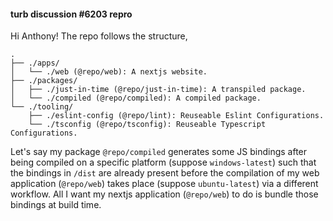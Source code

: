 #### turb discussion #6203 repro

Hi Anthony! The repo follows the structure,

```
.
├── ./apps/
│   └── ./web (@repo/web): A nextjs website.
├── ./packages/
│   ├── ./just-in-time (@repo/just-in-time): A transpiled package.
│   └── ./compiled (@repo/compiled): A compiled package.
└── ./tooling/
    ├── ./eslint-config (@repo/lint): Reuseable Eslint Configurations.
    └── ./tsconfig (@repo/tsconfig): Reuseable Typescript Configurations.
```

Let's say my package `@repo/compiled` generates some JS bindings after being compiled on a
specific platform (suppose `windows-latest`) such that the bindings in `/dist` are already
present before the compilation of my web application (`@repo/web`) takes place
(suppose `ubuntu-latest`) via a different workflow. All I want my nextjs application (`@repo/web`)
to do is bundle those bindings at build time.

